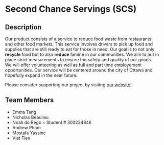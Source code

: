 # Second Chance Servings (SCS)


## Description
Our product consists of a service to reduce food waste from restaurants and other food markets. This service involves drivers to pick up food and supplies that are still ready to eat for those in need. Our goal is to not only **recycle** food but to also **reduce** famine in our communities. We aim to put in place strict measurements to ensure the safety and quality of our goods. We will offer volunteering as well as full and part time employement opportunities. Our service will be centered around the city of Ottawa and hopefully expand in the near future.

Please consider supporting our project by visiting [our website!](https://second-chance-servings.github.io/)

## Team Members 
- Emma Tang
- Nicholas Beaulieu
- Noah do Régo ~ Student # 300234846
- Andrew Pham
- Mostafa Yassine
- Viet Tien
